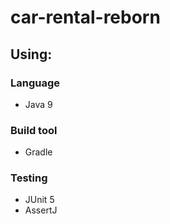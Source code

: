 # car-rental-reborn
## Using:
### Language
* Java 9
### Build tool
* Gradle
### Testing
* JUnit 5
* AssertJ
